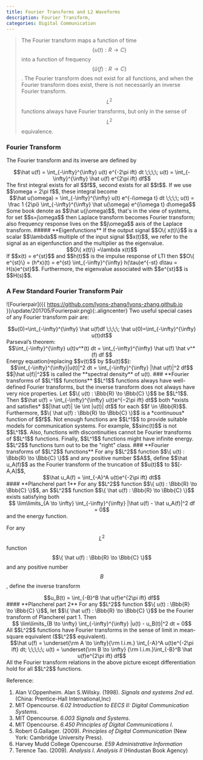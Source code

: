 ```yaml
---
title: Fourier Transforms and L2 Waveforms
description: Fourier Transform, 
categories: Digital Communication
---
```


>  The Fourier transform maps a function of time $$\{u(t): R \to C\}$$ into a function of frequency $$\{\hat u(f) : R \to C\}$$. The Fourier transform does not exist for all functions, and when the Fourier transform does exist, there is not necessarily an inverse Fourier transform. $$L^2$$ functions always have Fourier transforms, but only in the sense of $$L^2$$ equivalence.  

### **Fourier Transform**
The Fourier transform and its inverse are defined by  
<center>$$\hat u(f) = \int_{-\infty}^{\infty} u(t) e^{-2\pi ift} dt \;\;\;\; u(t) = \int_{-\infty}^{\infty} \hat u(f) e^{2\pi ift} df$$</center>  
The first integral exists for all $$f$$, second exists for all $$t$$.   
If we use $$\omega = 2\pi f$$, these integral become  
<center>$$\hat u(\omega) = \int_{-\infty}^{\infty} u(t) e^{-i\omega t} dt \;\;\;\; u(t) = \frac 1 {2\pi} \int_{-\infty}^{\infty} \hat u(\omega) e^{i\omega t} d\omega$$</center>   
Some book denote as $$\hat u(j\omega)$$, that's in the view of systems, for set $$s=j\omega$$ then Laplace transform becomes Fourier transform; also frequency response lives on the $$j\omega$$ axis of the Laplace transform.  
##### **Eigenfunctions**  
If the output signal $$O\{ x(t)\}$$ is a scalar $$\lambda$$ multiple of the input signal $$x(t)$$, we refer to the signal as an eigenfunction and the multiplier as the eigenvalue.  
<center>$$O\{ x(t)\} =\lambda x(t)$$</center>  
If $$x(t) = e^{st}$$ and $$h(t)$$ is the impulse response of LTI then $$O\{ e^{st}\} = (h*x)(t) = e^{st} \int_{-\infty}^{\infty} h(\tau)e^{-st} d\tau = H(s)e^{st}$$.  
Furthermore, the eigenvalue associated with $$e^{st}$$ is $$H(s)$$.  

### **A Few Standard Fourier Transform Pair**
![Fourierpair]({{ https://github.com/lyons-zhang/lyons-zhang.github.io }}/update/201705/Fourierpair.png){:.aligncenter}
Two useful special cases of any Fourier transform pair are:  
<center>$$u(0)=\int_{-\infty}^{\infty} \hat u(f)df \;\;\;\; \hat u(0)=\int_{-\infty}^{\infty} u(t)dt$$</center>   
Parseval’s theorem:   
<center>$$\int_{-\infty}^{\infty} u(t)v^*(t) dt = \int_{-\infty}^{\infty} \hat u(f) \hat v^*(f) df $$</center>  
Energy equation(replacing $$v(t)$$ by $$u(t)$$):  
<center>$$\int_{-\infty}^{\infty}|u(t)|^2 dt = \int_{-\infty}^{\infty} |\hat u(f)|^2 df$$</center>   
$$|\hat u(f)|^2$$ is called the **spectral density** of u(t).  
### **Fourier transforms of $$L^1$$ functions**
$$L^1$$ functions always have well-defined Fourier transforms, but the inverse transform does not always have very nice properties.  
Let $$\{ u(t) : \Bbb{R} \to \Bbb{C} \}$$ be $$L^1$$. Then $$\hat u(f) = \int_{-\infty}^{\infty} u(t)e^{−2\pi ift} dt$$ both *exists and satisfies* $$|\hat u(f)| \le \int |u(t)| dt$$ for each $$f \in \Bbb{R}$$. Furthermore, $$\{ \hat u(f) : \Bbb{R} \to \Bbb{C} \}$$ is a *continuous* function of $$f$$.   
Not enough functions are $$L^1$$ to provide suitable models for communication systems. For example, $$sinc(t)$$ is not $$L^1$$.  
Also, functions with discontinuities cannot be Fourier transforms of $$L^1$$ functions.  
Finally, $$L^1$$ functions might have infinite energy. $$L^2$$ functions turn out to be the "right" class.   
### **Fourier transforms of $$L^2$$ functions**
For any $$L^2$$ function $$\{ u(t) : \Bbb{R} \to \Bbb{C} \}$$ and any positive number $$A$$, define $$\hat u_A(f)$$ as the Fourier
transform of the truncation of $$u(t)$$ to $$[-A,A]$$,  
<center>$$\hat u_A(f) = \int_{-A}^A u(t)e^{-2\pi ift} dt$$</center>  
#### **Plancherel part 1**
For any $$L^2$$ function $$\{ u(t) : \Bbb{R} \to \Bbb{C} \}$$, an $$L^2$$ function $$\{ \hat u(f) : \Bbb{R} \to \Bbb{C} \}$$ exists satisfying both  
<center>$$ \lim\limits_{A \to \infty} \int_{-\infty}^{\infty} |\hat u(f) - \hat u_A(f)|^2 df = 0$$</center>  
and the energy function.  

For any $$L^2$$ function $$\{ \hat u(f) : \Bbb{R} \to \Bbb{C} \}$$ and any positive number $$B$$, define the inverse transform  
<center>$$u_B(t) = \int_{-B}^B \hat u(f)e^{2\pi ift} df$$</center>  
#### **Plancherel part 2**
For any $$L^2$$ function $$\{ u(t) : \Bbb{R} \to \Bbb{C} \}$$, let $$\{ \hat u(f) : \Bbb{R} \to \Bbb{C} \}$$ be the Fourier transform of Plancherel part 1. Then 
<center>$$ \lim\limits_{B \to \infty} \int_{-\infty}^{\infty} |u(t) - u_B(t)|^2 dt = 0$$</center>   
All $$L^2$$ functions have Fourier transforms in the sense of limit in mean-square equivalent ($$L^2$$ equivalent).  
<center>$$\hat u(f) = \underset{\rm A \to \infty}{\rm l.i.m.} \int_{-A}^A u(t)e^{-2\pi ift} dt; \;\;\;\;\; u(t) = \underset{\rm B \to \infty} {\rm l.i.m.}\int_{-B}^B \hat u(f)e^{2\pi ift} df$$</center>  
All the Fourier transform relations in the above picture except differentiation hold for all $$L^2$$ functions.   

Reference:  
1. Alan V.Oppenheim. Alan S.Willsky. (1998). *Signals and systems 2nd ed*. (China: Prentice-Hall International,Inc)  
2. MIT Opencourse. *6.02 Introduction to EECS II: Digital Communication Systems*.  
3. MIT Opencourse. *6.003 Signals and Systems*.  
4. MIT Opencourse. *6.450 Principles of Digital Communications I*.  
5. Robert G.Gallager. (2009). *Principles of Digital Communication* (New York: Cambridge University Press).  
6. Harvey Mudd College Opencourse. *E59 Administrative Information*  
7. Terence Tao. (2009). *Analysis I*. *Analysis II* (Hindustan Book Agency)

